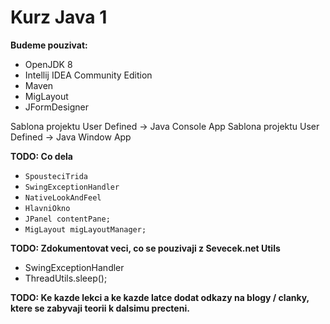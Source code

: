 Kurz Java 1
===========

**Budeme pouzivat:**
- OpenJDK 8
- Intellij IDEA Community Edition
- Maven
- MigLayout
- JFormDesigner

Sablona projektu User Defined -> Java Console App
Sablona projektu User Defined -> Java Window App

**TODO: Co dela**
- ```SpousteciTrida```
- ```SwingExceptionHandler```
- ```NativeLookAndFeel```
- ```HlavniOkno```
- ```JPanel contentPane;```
- ```MigLayout migLayoutManager;```

**TODO: Zdokumentovat veci, co se pouzivaji z Sevecek.net Utils**
- SwingExceptionHandler
- ThreadUtils.sleep();

**TODO: Ke kazde lekci a ke kazde latce dodat odkazy na blogy / clanky, ktere se zabyvaji teorii k dalsimu precteni.**